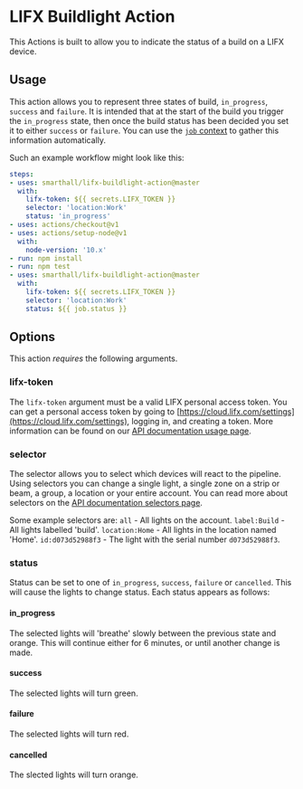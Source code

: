 # LIFX Buildlight Action

This Actions is built to allow you to indicate the status of a build on a LIFX device.

## Usage

This action allows you to represent three states of build, `in_progress`, `success` and `failure`. It is intended that at the start of the build you trigger the `in_progress` state, then once the build status has been decided you set it to either `success` or `failure`. You can use the [`job` context](https://help.github.com/en/actions/automating-your-workflow-with-github-actions/contexts-and-expression-syntax-for-github-actions#job-context) to gather this information automatically.

Such an example workflow might look like this:

```yaml
steps:
- uses: smarthall/lifx-buildlight-action@master
  with:
    lifx-token: ${{ secrets.LIFX_TOKEN }}
    selector: 'location:Work'
    status: 'in_progress'
- uses: actions/checkout@v1
- uses: actions/setup-node@v1
  with:
    node-version: '10.x'
- run: npm install
- run: npm test
- uses: smarthall/lifx-buildlight-action@master
  with:
    lifx-token: ${{ secrets.LIFX_TOKEN }}
    selector: 'location:Work'
    status: ${{ job.status }}
```

## Options

This action _requires_ the following arguments.

### lifx-token

The `lifx-token` argument must be a valid LIFX personal access token. You can get a personal access token by going to [https://cloud.lifx.com/settings](https://cloud.lifx.com/settings), logging in, and creating a token. More information can be found on our [API documentation usage page](https://api.developer.lifx.com/docs/how-to-use-the-following-examples).

### selector

The selector allows you to select which devices will react to the pipeline. Using selectors you can change a single light, a single zone on a strip or beam, a group, a location or your entire account. You can read more about selectors on the [API documentation selectors page](https://api.developer.lifx.com/docs/selectors).

Some example selectors are:
`all` - All lights on the account.
`label:Build` - All lights labelled 'build'.
`location:Home` - All lights in the location named 'Home'.
`id:d073d52988f3` - The light with the serial number `d073d52988f3`.

### status

Status can be set to one of `in_progress`, `success`, `failure` or `cancelled`. This will cause the lights to change status. Each status appears as follows:

#### in_progress

The selected lights will 'breathe' slowly between the previous state and orange. This will continue either for 6 minutes, or until another change is made.

#### success

The selected lights will turn green.

#### failure

The selected lights will turn red.

#### cancelled

The slected lights will turn orange.
